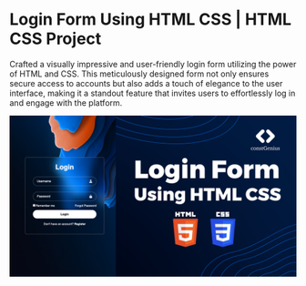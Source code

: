 # Login Form Using HTML CSS | HTML CSS Project

Crafted a visually impressive and user-friendly login form utilizing the power of HTML and CSS. This meticulously designed form not only ensures secure access to accounts but also adds a touch of elegance to the user interface, making it a standout feature that invites users to effortlessly log in and engage with the platform.

![Login Form](images/LoginForm.png)